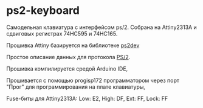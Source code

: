 # ps2-keyboard
Самодельная клавиатура с интерфейсом ps/2.
Собрана на Attiny2313A и сдвиговых регистрах 74HC595 и 74HC165.

Прошивка Attiny базируется на библиотеке [ps2dev](https://github.com/Harvie/ps2dev)

Простое описание данных для протокола [PS/2](https://marsohod.org/11-blog/57-ps2proto).

Прошивка компилируется средой Arduino IDE,

Прошивается с помощью progisp172 программатором через порт "Прог" для программирования на плате клавиатуры,

Fuse-биты для Attiny2313A: 
Low: E2, High: DF, Ext: FF, Lock: FF
